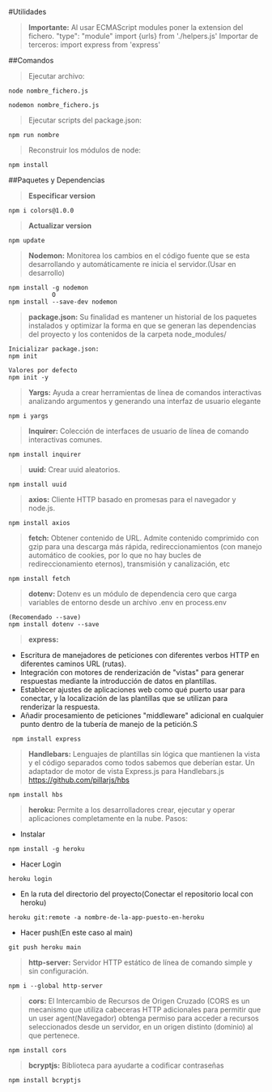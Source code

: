 #Utilidades

>**Importante:** Al usar ECMAScript modules poner la extension del fichero.
>"type": "module"
>import {urls} from './helpers.js'
>Importar de terceros:
>import express from 'express'

##Comandos

> Ejecutar archivo:

```shell
node nombre_fichero.js

nodemon nombre_fichero.js
```

> Ejecutar scripts del package.json:

```shell
npm run nombre
```

> Reconstruir los módulos de node:

```shell
npm install
```

##Paquetes y Dependencias

> **Especificar version**

```shell
npm i colors@1.0.0
```

> **Actualizar version**

```shell
npm update
```

> **Nodemon:** Monitorea los cambios en el código fuente que se esta desarrollando y automáticamente re inicia el servidor.(Usar en desarrollo)

```shell
npm install -g nodemon
            O
npm install --save-dev nodemon
```

> **package.json:** Su finalidad es mantener un historial de los paquetes instalados y optimizar la forma en que se generan las dependencias del proyecto y los contenidos de la carpeta node_modules/

```shell
Inicializar package.json:
npm init

Valores por defecto
npm init -y
```

> **Yargs:** Ayuda a crear herramientas de línea de comandos interactivas analizando argumentos y generando una interfaz de usuario elegante

```shell
npm i yargs
```

> **Inquirer:** Colección de interfaces de usuario de línea de comando interactivas comunes.

```shell
npm install inquirer
```

> **uuid:** Crear uuid aleatorios.

```shell
npm install uuid
```

> **axios:** Cliente HTTP basado en promesas para el navegador y node.js.

```shell
npm install axios
```

> **fetch:** Obtener contenido de URL. Admite contenido comprimido con gzip para una descarga más rápida, redireccionamientos (con manejo automático de cookies, por lo que no hay bucles de redireccionamiento eternos), transmisión y canalización, etc

```shell
npm install fetch
```

> **dotenv:** Dotenv es un módulo de dependencia cero que carga variables de entorno desde un archivo .env en process.env

```shell
(Recomendado --save)
npm install dotenv --save
```

> **express:**

- Escritura de manejadores de peticiones con diferentes verbos HTTP en diferentes caminos URL (rutas).
- Integración con motores de renderización de "vistas" para generar respuestas mediante la introducción de datos en plantillas.
- Establecer ajustes de aplicaciones web como qué puerto usar para conectar, y la localización de las plantillas que se utilizan para renderizar la respuesta.
- Añadir procesamiento de peticiones "middleware" adicional en cualquier punto dentro de la tubería de manejo de la petición.S

```shell
 npm install express
```

> **Handlebars:** Lenguajes de plantillas sin lógica que mantienen la vista y el código separados como todos sabemos que deberían estar.
> Un adaptador de motor de vista Express.js para Handlebars.js
> https://github.com/pillarjs/hbs

```shell
npm install hbs
```

> **heroku:** Permite a los desarrolladores crear, ejecutar y operar aplicaciones completamente en la nube.
> Pasos:

- Instalar

```shell
npm install -g heroku
```

- Hacer Login

```shell
heroku login
```

- En la ruta del directorio del proyecto(Conectar el repositorio local con heroku)

```shell
heroku git:remote -a nombre-de-la-app-puesto-en-heroku
```

- Hacer push(En este caso al main)

```shell
git push heroku main
```

> **http-server:** Servidor HTTP estático de línea de comando simple y sin configuración.

```shell
npm i --global http-server
```

> **cors:** El Intercambio de Recursos de Origen Cruzado (CORS  es un mecanismo que utiliza cabeceras HTTP adicionales para permitir que un user agent(Navegador) obtenga permiso para acceder a recursos seleccionados desde un servidor, en un origen distinto (dominio) al que pertenece.

```shell
npm install cors
```

> **bcryptjs:** Biblioteca para ayudarte a codificar contraseñas

```shell
npm install bcryptjs
```
